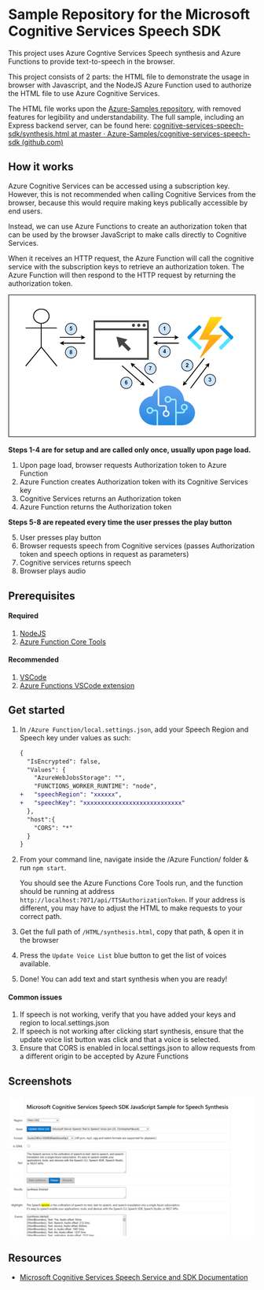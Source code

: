 
# Sample Repository for the Microsoft Cognitive Services Speech SDK

This project uses Azure Cogntive Services Speech synthesis and Azure Functions to provide 
text-to-speech in the browser. 

This project consists of 2 parts: the HTML file to demonstrate the usage in browser with Javascript, and the NodeJS Azure Function used to authorize the HTML file to use Azure Cognitive Services.

The HTML file works upon the [Azure-Samples repository](https://github.com/Azure-Samples/cognitive-services-speech-sdk), with removed features for legibility and understandability. The full sample, including an Express backend server, can be found here: [cognitive-services-speech-sdk/synthesis.html at master · Azure-Samples/cognitive-services-speech-sdk (github.com)](https://github.com/Azure-Samples/cognitive-services-speech-sdk/blob/master/samples/js/browser/synthesis.html)

## How it works

Azure Cognitive Services can be accessed using a subscription key. However, this is not recommended when calling Cognitive Services from the browser, because this would require making keys publically accessible by end users.

Instead, we can use Azure Functions to create an authorization token that can be used by the browser JavaScript to make calls directly to Cognitive Services. 

When it receives an HTTP request, the Azure Function will call the cognitive service with the subscription keys to retrieve an authorization token. The Azure Function will then respond to the HTTP request by returning the authorization token.

![](2021-12-16-11-14-07.png)

**Steps 1-4 are for setup and are called only once, usually upon page load.**

1. Upon page load, browser requests Authorization token to Azure Function
2. Azure Function creates Authorization token with its Cognitive Services key
3. Cognitive Services returns an Authorization token
4. Azure Function returns the Authorization token

**Steps 5-8 are repeated every time the user presses the play button**

5. User presses play button
6. Browser requests speech from Cognitive services (passes Authorization token and speech options in request as parameters)
7. Cognitive services returns speech
8. Browser plays audio

## Prerequisites

#### Required

1. [NodeJS](https://nodejs.org/en/)
2. [Azure Function Core Tools](https://docs.microsoft.com/en-us/azure/azure-functions/functions-run-local)

#### Recommended

1. [VSCode](https://code.visualstudio.com/) 
2. [Azure Functions VSCode extension](https://marketplace.visualstudio.com/items?itemName=ms-azuretools.vscode-azurefunctions)

## Get started

1. In `/Azure Function/local.settings.json`, add your Speech Region and Speech key under values as such:

    ``` diff
    {
      "IsEncrypted": false,
      "Values": {
        "AzureWebJobsStorage": "",
        "FUNCTIONS_WORKER_RUNTIME": "node",
    +   "speechRegion": "xxxxxx",
    +   "speechKey": "xxxxxxxxxxxxxxxxxxxxxxxxxxxx"
      },
      "host":{
        "CORS": "*"
      }
    }
    ```

2. From your command line, navigate inside the /Azure Function/ folder & run `npm start`. 

    You should see the Azure Functions Core Tools run, and the function should be running at address `http://localhost:7071/api/TTSAuthorizationToken`. If your address is different, you may have to adjust the HTML to make requests to your correct path.

3. Get the full path of `/HTML/synthesis.html`, copy that path, & open it in the browser 

4. Press the `Update Voice List` blue button to get the list of voices available. 

5. Done! You can add text and start synthesis when you are ready! 

#### Common issues

1. If speech is not working, verify that you have added your keys and region to local.settings.json
2. If speech is not working after clicking start synthesis, ensure that the update voice list button was click and that a voice is selected.
3. Ensure that CORS is enabled in local.settings.json to allow requests from a different origin to be accepted by Azure Functions

## Screenshots

![](2021-12-16-10-10-28.png)

## Resources

- [Microsoft Cognitive Services Speech Service and SDK Documentation](https://aka.ms/csspeech)
